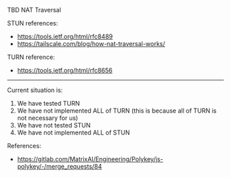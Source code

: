 TBD NAT Traversal

STUN references:

* https://tools.ietf.org/html/rfc8489
* https://tailscale.com/blog/how-nat-traversal-works/

TURN reference:

* https://tools.ietf.org/html/rfc8656

---

Current situation is:

1. We have tested TURN
2. We have not implemented ALL of TURN (this is because all of TURN is not necessary for us)
3. We have not tested STUN
4. We have not implemented ALL of STUN

References:

* https://gitlab.com/MatrixAI/Engineering/Polykey/js-polykey/-/merge_requests/84
